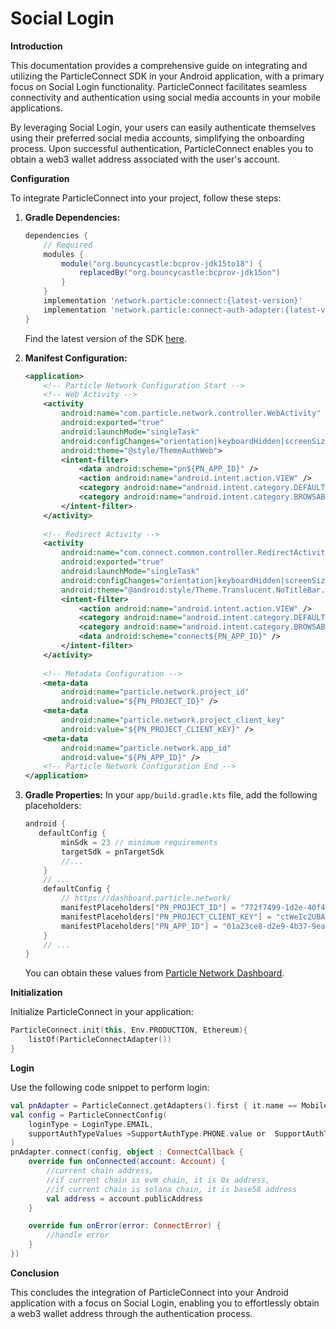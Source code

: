 # Social Login

**Introduction**

This documentation provides a comprehensive guide on integrating and utilizing the ParticleConnect SDK in your Android application, with a primary focus on Social Login functionality. ParticleConnect facilitates seamless connectivity and authentication using social media accounts in your mobile applications.

By leveraging Social Login, your users can easily authenticate themselves using their preferred social media accounts, simplifying the onboarding process. Upon successful authentication, ParticleConnect enables you to obtain a web3 wallet address associated with the user's account.

**Configuration**

To integrate ParticleConnect into your project, follow these steps:

1.  **Gradle Dependencies:**

    ```gradle
    dependencies {
        // Required
        modules {
            module("org.bouncycastle:bcprov-jdk15to18") {
                replacedBy("org.bouncycastle:bcprov-jdk15on")
            }
        }
        implementation 'network.particle:connect:{latest-version}'
        implementation 'network.particle:connect-auth-adapter:{latest-version}'
    }
    ```

    Find the latest version of the SDK [here](https://search.maven.org/search?q=g:network.particle).
2.  **Manifest Configuration:**

    ```xml
    <application>
        <!-- Particle Network Configuration Start -->
        <!-- Web Activity -->
        <activity
            android:name="com.particle.network.controller.WebActivity"
            android:exported="true"
            android:launchMode="singleTask"
            android:configChanges="orientation|keyboardHidden|screenSize"
            android:theme="@style/ThemeAuthWeb">
            <intent-filter>
                <data android:scheme="pn${PN_APP_ID}" />
                <action android:name="android.intent.action.VIEW" />
                <category android:name="android.intent.category.DEFAULT" />
                <category android:name="android.intent.category.BROWSABLE" />
            </intent-filter>
        </activity>
        
        <!-- Redirect Activity -->
        <activity
            android:name="com.connect.common.controller.RedirectActivity"
            android:exported="true"
            android:launchMode="singleTask"
            android:configChanges="orientation|keyboardHidden|screenSize"
            android:theme="@android:style/Theme.Translucent.NoTitleBar.Fullscreen">
            <intent-filter>
                <action android:name="android.intent.action.VIEW" />
                <category android:name="android.intent.category.DEFAULT" />
                <category android:name="android.intent.category.BROWSABLE" />
                <data android:scheme="connect${PN_APP_ID}" />
            </intent-filter>
        </activity>
    ​
        <!-- Metadata Configuration -->
        <meta-data
            android:name="particle.network.project_id"
            android:value="${PN_PROJECT_ID}" />
        <meta-data
            android:name="particle.network.project_client_key"
            android:value="${PN_PROJECT_CLIENT_KEY}" />
        <meta-data
            android:name="particle.network.app_id"
            android:value="${PN_APP_ID}" />
        <!-- Particle Network Configuration End -->
    </application>
    ```
3.  **Gradle Properties:** In your `app/build.gradle.kts` file, add the following placeholders:

    ```groovy
    android {
       defaultConfig {
            minSdk = 23 // minimum requirements
            targetSdk = pnTargetSdk
            //...
        }
        // ...
        defaultConfig {
            // https://dashboard.particle.network/
            manifestPlaceholders["PN_PROJECT_ID"] = "772f7499-1d2e-40f4-8e2c-7b6dd47db9de"
            manifestPlaceholders["PN_PROJECT_CLIENT_KEY"] = "ctWeIc2UBA6sYTKJknT9cu9LBikF00fbk1vmQjsV"
            manifestPlaceholders["PN_APP_ID"] = "01a23ce8-d2e9-4b37-9eab-bf477279e53e"
        }
        // ...
    }
    ```

    You can obtain these values from [Particle Network Dashboard](https://dashboard.particle.network/).

**Initialization**

Initialize ParticleConnect in your application:

```kotlin
ParticleConnect.init(this, Env.PRODUCTION, Ethereum){
    listOf(ParticleConnectAdapter()) 
}
```

**Login**

Use the following code snippet to perform login:

```kotlin
val pnAdapter = ParticleConnect.getAdapters().first { it.name == MobileWCWalletName.Particle.name }
val config = ParticleConnectConfig(
    loginType = LoginType.EMAIL,
    supportAuthTypeValues =SupportAuthType.PHONE.value or  SupportAuthType.GOOGLE.value or SupportAuthType.FACEBOOK.value
)
pnAdapter.connect(config, object : ConnectCallback {
    override fun onConnected(account: Account) {
        //current chain address,
        //if current chain is evm chain, it is 0x address, 
        //if current chain is solana chain, it is base58 address
        val address = account.publicAddress  
    }

    override fun onError(error: ConnectError) {
        //handle error
    }
})
```

**Conclusion**

This concludes the integration of ParticleConnect into your Android application with a focus on Social Login, enabling you to effortlessly obtain a web3 wallet address through the authentication process.
